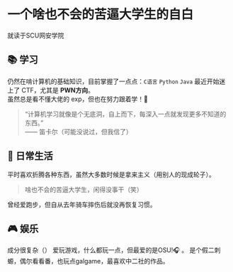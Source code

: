 # 一个啥也不会的苦逼大学生的自白

就读于SCU网安学院

## 📚 学习

仍然在啃计算机的基础知识，目前掌握了一点点：`C语言` `Python` `Java`
最近开始迷上了 CTF，尤其是 **PWN方向**。  
虽然总是看不懂大佬的 exp，但也在努力跟着学！💪

> “计算机学习就像是个无底洞，自上而下，每深入一点就发现更多不知道的东西。”  
> —— 笛卡尔（可能没说过，但我信了）

## 🧪 日常生活

平时喜欢折腾各种东西，虽然大多数时候是拿来主义（用别人的现成轮子）。

> 啥也不会的苦逼大学生，闲得没事干（笑）

曾经爱跑步，但自从去年骑车摔伤后就没再恢复习惯。
  
## 🎮 娱乐

成分很复杂（）
爱玩游戏，什么都玩一点，但最爱的是OSU!🎧 。
是个假二刺螈，偶尔看看番，也玩点galgame，最喜欢中二社的作品。

